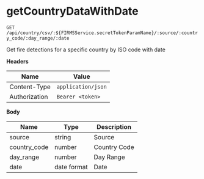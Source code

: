 # getCountryDataWithDate

`GET /api/country/csv/:${FIRMSService.secretTokenParamName}/:source/:country_code/:day_range/:date`

Get fire detections for a specific country by ISO code with date

**Headers**

| Name          | Value              |
| ------------- | ------------------ |
| Content-Type  | `application/json` |
| Authorization | `Bearer <token>`   |

**Body**

| Name          | Type        | Description  |
| ------------- | ----------- | ------------ |
| source        | string      | Source       |
| country\_code | number      | Country Code |
| day\_range    | number      | Day Range    |
| date          | date format | Date         |
